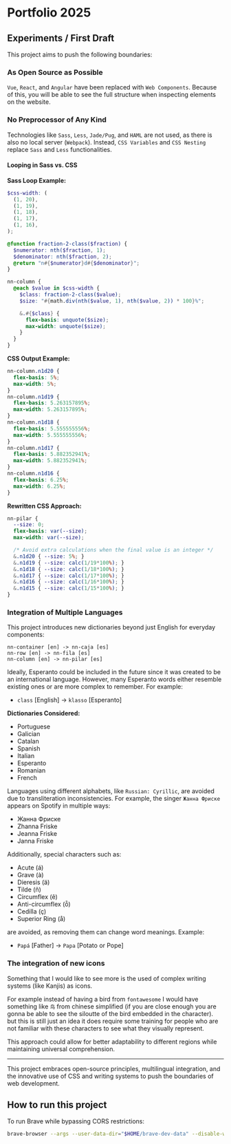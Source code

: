 # Portfolio 2025

## Experiments / First Draft

This project aims to push the following boundaries:

### As Open Source as Possible

`Vue`, `React`, and `Angular` have been replaced with `Web Components`. Because of this, you will be able to see the full structure when inspecting elements on the website.

### No Preprocessor of Any Kind

Technologies like `Sass`, `Less`, `Jade/Pug`, and `HAML` are not used, as there is also no local server (`Webpack`). Instead, `CSS Variables` and `CSS Nesting` replace `Sass` and `Less` functionalities.

#### Looping in Sass vs. CSS

**Sass Loop Example:**
```scss
$css-width: (
  (1, 20),
  (1, 19),
  (1, 18),
  (1, 17),
  (1, 16),
);

@function fraction-2-class($fraction) {
  $numerator: nth($fraction, 1);
  $denominator: nth($fraction, 2);
  @return "n#{$numerator}d#{$denominator}";
}

nn-column {
  @each $value in $css-width {
    $class: fraction-2-class($value);
    $size: "#{math.div(nth($value, 1), nth($value, 2)) * 100}%";

    &.#{$class} {
      flex-basis: unquote($size);
      max-width: unquote($size);
    }
  }
}
```

**CSS Output Example:**
```css
nn-column.n1d20 {
  flex-basis: 5%;
  max-width: 5%;
}
nn-column.n1d19 {
  flex-basis: 5.263157895%;
  max-width: 5.263157895%;
}
nn-column.n1d18 {
  flex-basis: 5.555555556%;
  max-width: 5.555555556%;
}
nn-column.n1d17 {
  flex-basis: 5.882352941%;
  max-width: 5.882352941%;
}
nn-column.n1d16 {
  flex-basis: 6.25%;
  max-width: 6.25%;
}
```

**Rewritten CSS Approach:**
```css
nn-pilar {
  --size: 0;
  flex-basis: var(--size);
  max-width: var(--size);

  /* Avoid extra calculations when the final value is an integer */
  &.n1d20 { --size: 5%; }
  &.n1d19 { --size: calc(1/19*100%); }
  &.n1d18 { --size: calc(1/18*100%); }
  &.n1d17 { --size: calc(1/17*100%); }
  &.n1d16 { --size: calc(1/16*100%); }
  &.n1d15 { --size: calc(1/15*100%); }
}
```

### Integration of Multiple Languages

This project introduces new dictionaries beyond just English for everyday components:

```
nn-container [en] -> nn-caja [es]
nn-row [en] -> nn-fila [es]
nn-column [en] -> nn-pilar [es]
```

Ideally, Esperanto could be included in the future since it was created to be an international language. However, many Esperanto words either resemble existing ones or are more complex to remember. For example:
- `class` [English] -> `klasso` [Esperanto]

**Dictionaries Considered:**
- Portuguese
- Galician
- Catalan
- Spanish
- Italian
- Esperanto
- Romanian
- French

Languages using different alphabets, like `Russian: Cyrillic`, are avoided due to transliteration inconsistencies. For example, the singer `Жанна Фриске` appears on Spotify in multiple ways:
- Жанна Фриске
- Zhanna Friske
- Jeanna Friske
- Janna Friske

Additionally, special characters such as:
- Acute (á)
- Grave (à)
- Dieresis (ä)
- Tilde (ñ)
- Circumflex (ê)
- Anti-circumflex (ȭ)
- Cedilla (ç)
- Superior Ring (å)

are avoided, as removing them can change word meanings. Example:
- `Papá` [Father] -> `Papa` [Potato or Pope]

### The integration of new icons

Something that I would like to see more is the used of complex writing systems (like Kanjis) as icons.

For example instead of having a bird from `fontawesome` I would have something like `鸟` from chinese simplified (if you are close enough you are gonna be able to see the siloutte of the bird embedded in the character). but this is still just an idea it does require some training for people who are not familiar with these characters to see what they visually represent.

This approach could allow for better adaptability to different regions while maintaining universal comprehension.

---

This project embraces open-source principles, multilingual integration, and the innovative use of CSS and writing systems to push the boundaries of web development.

## How to run this project

To run Brave while bypassing CORS restrictions:
```bash
brave-browser --args --user-data-dir="$HOME/brave-dev-data" --disable-web-security "file:///home/beemo/projects/miguel-rivas.github.io/2025/index.html"
```
